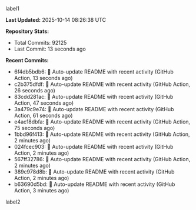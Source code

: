 
label1 
<!-- ACTIVITY_START -->
**Last Updated:** 2025-10-14 08:26:38 UTC

**Repository Stats:**
- Total Commits: 92125
- Last Commit: 13 seconds ago

**Recent Commits:**
- 6f4db5bdb6: 🤖 Auto-update README with recent activity (GitHub Action, 13 seconds ago)
- c2b375dfdf: 🤖 Auto-update README with recent activity (GitHub Action, 26 seconds ago)
- 83cdd281ac: 🤖 Auto-update README with recent activity (GitHub Action, 47 seconds ago)
- 3a479c9e74: 🤖 Auto-update README with recent activity (GitHub Action, 61 seconds ago)
- e4ac18dbfa: 🤖 Auto-update README with recent activity (GitHub Action, 75 seconds ago)
- 1bbd96f413: 🤖 Auto-update README with recent activity (GitHub Action, 2 minutes ago)
- 024fcec903: 🤖 Auto-update README with recent activity (GitHub Action, 2 minutes ago)
- 567ff32786: 🤖 Auto-update README with recent activity (GitHub Action, 2 minutes ago)
- 389c978d8b: 🤖 Auto-update README with recent activity (GitHub Action, 2 minutes ago)
- b63690d5bd: 🤖 Auto-update README with recent activity (GitHub Action, 3 minutes ago)
<!-- ACTIVITY_END -->

label2
